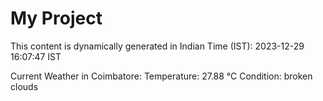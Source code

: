 # My Project

This content is dynamically generated in Indian Time (IST): 2023-12-29 16:07:47 IST


Current Weather in Coimbatore:
Temperature: 27.88 °C
Condition: broken clouds
